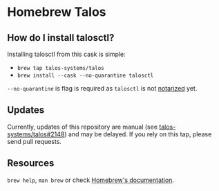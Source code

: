 # Homebrew Talos

## How do I install talosctl?

Installing talosctl from this cask is simple:

- `brew tap talos-systems/talos`
- `brew install --cask --no-quarantine talosctl`

`--no-quarantine` is flag is required as `talosctl` is not
[notarized](https://developer.apple.com/documentation/security/notarizing_macos_software_before_distribution) yet.

## Updates

Currently, updates of this repository are manual
(see [talos-systems/talos#2148](https://github.com/talos-systems/talos/issues/2148)) and may be delayed.
If you rely on this tap, please send pull requests.

## Resources

`brew help`, `man brew` or check [Homebrew's documentation](https://docs.brew.sh).
